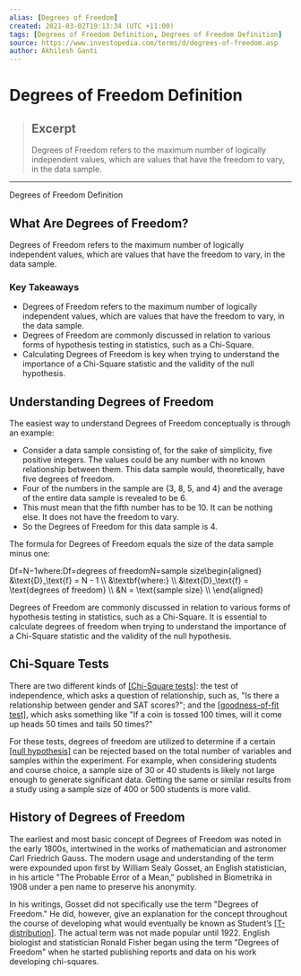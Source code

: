 ```yaml
---
alias: [Degrees of Freedom]
created: 2021-03-02T19:13:34 (UTC +11:00)
tags: [Degrees of Freedom Definition, Degrees of Freedom Definition]
source: https://www.investopedia.com/terms/d/degrees-of-freedom.asp
author: Akhilesh Ganti
---
```


# Degrees of Freedom Definition

> ## Excerpt
> Degrees of Freedom refers to the maximum number of logically independent values, which are values that have the freedom to vary, in the data sample.

---

Degrees of Freedom Definition
## What Are Degrees of Freedom?

Degrees of Freedom refers to the maximum number of logically independent values, which are values that have the freedom to vary, in the data sample.

### Key Takeaways

-   Degrees of Freedom refers to the maximum number of logically independent values, which are values that have the freedom to vary, in the data sample.
-   Degrees of Freedom are commonly discussed in relation to various forms of hypothesis testing in statistics, such as a Chi-Square.
-   Calculating Degrees of Freedom is key when trying to understand the importance of a Chi-Square statistic and the validity of the null hypothesis.

## Understanding Degrees of Freedom

The easiest way to understand Degrees of Freedom conceptually is through an example:

-   Consider a data sample consisting of, for the sake of simplicity, five positive integers. The values could be any number with no known relationship between them. This data sample would, theoretically, have five degrees of freedom.
-   Four of the numbers in the sample are {3, 8, 5, and 4} and the average of the entire data sample is revealed to be 6.
-   This must mean that the fifth number has to be 10. It can be nothing else. It does not have the freedom to vary.
-   So the Degrees of Freedom for this data sample is 4.

The formula for Degrees of Freedom equals the size of the data sample minus one:

Df\=N−1where:Df\=degrees of freedomN\=sample size\\begin{aligned} &\\text{D}\_\\text{f} = N - 1 \\\\ &\\textbf{where:} \\\\ &\\text{D}\_\\text{f} = \\text{degrees of freedom} \\\\ &N = \\text{sample size} \\\\ \\end{aligned}

Degrees of Freedom are commonly discussed in relation to various forms of hypothesis testing in statistics, such as a Chi-Square. It is essential to calculate degrees of freedom when trying to understand the importance of a Chi-Square statistic and the validity of the null hypothesis.

## Chi-Square Tests

There are two different kinds of [[Chi-Square tests]](https://www.investopedia.com/terms/c/chi-square-statistic.asp): the test of independence, which asks a question of relationship, such as, "Is there a relationship between gender and SAT scores?"; and the [[goodness-of-fit test]](https://www.investopedia.com/terms/g/goodness-of-fit.asp), which asks something like "If a coin is tossed 100 times, will it come up heads 50 times and tails 50 times?"

For these tests, degrees of freedom are utilized to determine if a certain [[null hypothesis]](https://www.investopedia.com/terms/n/null_hypothesis.asp) can be rejected based on the total number of variables and samples within the experiment. For example, when considering students and course choice, a sample size of 30 or 40 students is likely not large enough to generate significant data. Getting the same or similar results from a study using a sample size of 400 or 500 students is more valid.

## History of Degrees of Freedom

The earliest and most basic concept of Degrees of Freedom was noted in the early 1800s, intertwined in the works of mathematician and astronomer Carl Friedrich Gauss. The modern usage and understanding of the term were expounded upon first by William Sealy Gosset, an English statistician, in his article "The Probable Error of a Mean," published in Biometrika in 1908 under a pen name to preserve his anonymity.

In his writings, Gosset did not specifically use the term "Degrees of Freedom." He did, however, give an explanation for the concept throughout the course of developing what would eventually be known as Student’s [[T-distribution]](https://www.investopedia.com/terms/t/tdistribution.asp). The actual term was not made popular until 1922. English biologist and statistician Ronald Fisher began using the term "Degrees of Freedom" when he started publishing reports and data on his work developing chi-squares.

